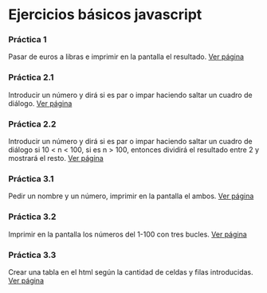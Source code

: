 # Ejercicios básicos javascript

### Práctica 1
Pasar de euros a libras e imprimir en la pantalla el resultado.
[Ver página](7.Basicojs/ejecutar1.html)

### Práctica 2.1
Introducir un número y dirá si es par o impar haciendo saltar un cuadro de diálogo. 
[Ver página](7.Basicojs/ejecutar2_1.html)

### Práctica 2.2
Introducir un número y dirá si es par o impar haciendo saltar un cuadro de diálogo si 10 < n < 100, si es n > 100, entonces dividirá el resultado entre 2 y mostrará el resto.
[Ver página](7.Basicojs/ejecutar2_2.html)

### Práctica 3.1
Pedir un nombre y un número, imprimir en la pantalla el ambos. 
[Ver página](7.Basicojs/ejecutar3_1.html)

### Práctica 3.2
Imprimir en la pantalla los números del 1-100 con tres bucles.
[Ver página](7.Basicojs/ejecutar3_2.html)

### Práctica 3.3
Crear una tabla en el html según la cantidad de celdas y filas introducidas.
[Ver página](7.Basicojs/ejecutar3_3.html)
